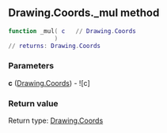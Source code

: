 ## Drawing.Coords._mul method


```lua
function _mul( c   // Drawing.Coords
             )
// returns: Drawing.Coords
```


### Parameters

**c** ([Drawing.Coords](../../Drawing/Coords.md)) - ![c]

### Return value

Return type: [Drawing.Coords](../../Drawing/Coords.md)

